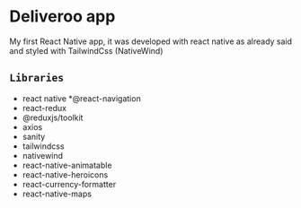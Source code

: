 # Deliveroo app

My first React Native app, it was developed with react native as already said and styled with TailwindCss (NativeWind)

## `Libraries`

* react native
*@react-navigation
* react-redux
* @reduxjs/toolkit
* axios
* sanity
* tailwindcss
* nativewind
* react-native-animatable
* react-native-heroicons
* react-currency-formatter
* react-native-maps
